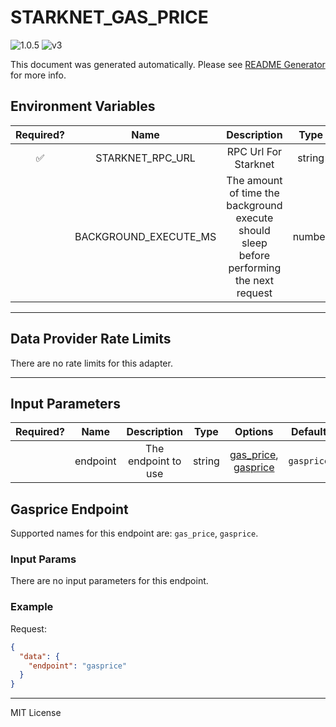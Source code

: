 # STARKNET_GAS_PRICE

![1.0.5](https://img.shields.io/github/package-json/v/smartcontractkit/external-adapters-js?filename=packages/sources/starknet-gas-price/package.json) ![v3](https://img.shields.io/badge/framework%20version-v3-blueviolet)

This document was generated automatically. Please see [README Generator](../../scripts#readme-generator) for more info.

## Environment Variables

| Required? |         Name          |                                        Description                                        |  Type  | Options | Default |
| :-------: | :-------------------: | :---------------------------------------------------------------------------------------: | :----: | :-----: | :-----: |
|    ✅     |   STARKNET_RPC_URL    |                                   RPC Url For Starknet                                    | string |         |         |
|           | BACKGROUND_EXECUTE_MS | The amount of time the background execute should sleep before performing the next request | number |         | `10000` |

---

## Data Provider Rate Limits

There are no rate limits for this adapter.

---

## Input Parameters

| Required? |   Name   |     Description     |  Type  |                             Options                             |  Default   |
| :-------: | :------: | :-----------------: | :----: | :-------------------------------------------------------------: | :--------: |
|           | endpoint | The endpoint to use | string | [gas_price](#gasprice-endpoint), [gasprice](#gasprice-endpoint) | `gasprice` |

## Gasprice Endpoint

Supported names for this endpoint are: `gas_price`, `gasprice`.

### Input Params

There are no input parameters for this endpoint.

### Example

Request:

```json
{
  "data": {
    "endpoint": "gasprice"
  }
}
```

---

MIT License
